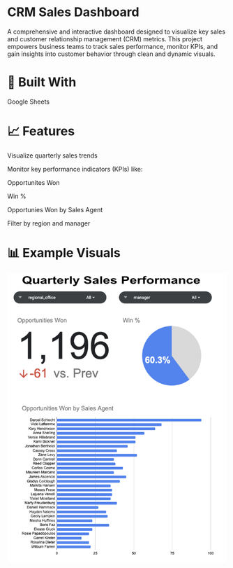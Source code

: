 # CRM Sales Dashboard

A comprehensive and interactive dashboard designed to visualize key sales and customer relationship management (CRM) metrics. This project empowers business teams to track sales performance, monitor KPIs, and gain insights into customer behavior through clean and dynamic visuals.

# 🧰 Built With

Google Sheets

# 📈 Features
Visualize quarterly sales trends

Monitor key performance indicators (KPIs) like:

Opportunites Won

Win %

Opportunies Won by Sales Agent

Filter by region and manager

# 📊 Example Visuals

![Dashboard Screenshot](visuals/CRM_Dashboard.png)
